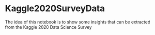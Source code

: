 # Kaggle2020SurveyData
The idea of this notebook is to show some insights that can be extracted from the Kaggle 2020 Data Science Survey
